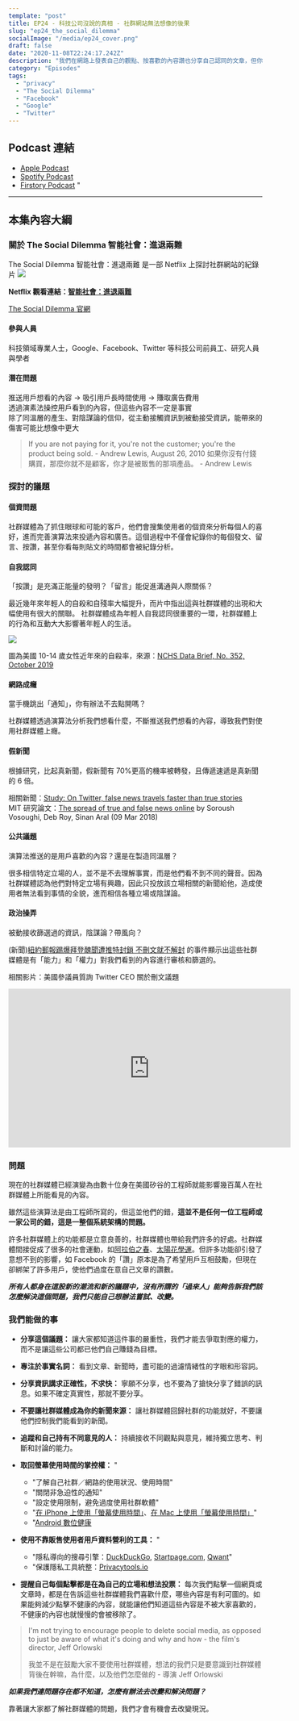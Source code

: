 ```yaml
---
template: "post"
title: EP24 - 科技公司沒說的真相 - 社群網站無法想像的後果
slug: "ep24_the_social_dilemma"
socialImage: "/media/ep24_cover.png"
draft: false
date: "2020-11-08T22:24:17.242Z"
description: "我們在網路上發表自己的觀點、按喜歡的內容讚也分享自己認同的文章，但你有沒有想過我們對社群網站的日益依賴可能會造成什麼樣的後果？"
category: "Episodes"
tags:
  - "privacy"
  - "The Social Dilemma"
  - "Facebook"
  - "Google"
  - "Twitter"
---
```


## Podcast 連結

- [Apple Podcast](https://podcasts.apple.com/tw/podcast/%E8%B3%87%E5%AE%89%E8%A7%A3%E5%A3%93%E7%B8%AE/id1513276667#episodeGuid=ckh9p4fk8agma0892l42crp5r)
- [Spotify Podcast](https://open.spotify.com/episode/2AvbB2HTA7Bx1G3zYaCKnA)
- [Firstory Podcast](https://open.firstory.me/story/ckh9p4fk8agma0892l42crp5r)
"
---

## 本集內容大綱

### 關於 The Social Dilemma 智能社會：進退兩難

The Social Dilemma 智能社會：進退兩難 是一部 Netflix 上探討社群網站的紀錄片
![](/media/socialdilemma_netflix.jpg)

**Netflix 觀看連結：[智能社會：進退兩難](https://www.netflix.com/tw/title/81254224)**

[The Social Dilemma 官網](https://www.thesocialdilemma.com/)

#### 參與人員

科技領域專業人士，Google、Facebook、Twitter 等科技公司前員工、研究人員與學者

#### 潛在問題

推送用戶想看的內容 → 吸引用戶長時間使用 → 賺取廣告費用\
透過演素法操控用戶看到的內容，但這些內容不一定是事實\
除了同溫層的產生、對陰謀論的信仰，從主動接觸資訊到被動接受資訊，能帶來的傷害可能比想像中更大

> If you are not paying for it, you're not the customer; you're the product being sold. - Andrew Lewis, August 26, 2010
> 如果你沒有付錢購買，那麼你就不是顧客，你才是被販售的那項產品。 - Andrew Lewis

### 探討的議題

#### 個資問題

社群媒體為了抓住眼球和可能的客戶，他們會搜集使用者的個資來分析每個人的喜好，進而完善演算法來投遞內容和廣告。這個過程中不僅會紀錄你的每個發文、留言、按讚，甚至你看每則貼文的時間都會被紀錄分析。

#### 自我認同

「按讚」是充滿正能量的發明？「留言」能促進溝通與人際關係？

最近幾年來年輕人的自殺和自殘率大幅提升，而片中指出這與社群媒體的出現和大幅使用有很大的關聯。 社群媒體成為年輕人自我認同很重要的一環，社群媒體上的行為和互動大大影響著年輕人的生活。

![](/media/socialdilemma_suicide_rate.jpg)

圖為美國 10-14 歲女性近年來的自殺率，來源：[NCHS Data Brief, No. 352, October 2019](https://www.cdc.gov/nchs/data/databriefs/db352-h.pdf)

#### 網路成癮

當手機跳出「通知」，你有辦法不去點開嗎？

社群媒體透過演算法分析我們想看什麼，不斷推送我們想看的內容，導致我們對使用社群媒體上癮。

#### 假新聞

根據研究，比起真新聞，假新聞有 70%更高的機率被轉發，且傳遞速遞是真新聞的 6 倍。

相關新聞：[Study: On Twitter, false news travels faster than true stories](https://news.mit.edu/2018/study-twitter-false-news-travels-faster-true-stories-0308)  
MIT 研究論文：[The spread of true and false news online](https://science.sciencemag.org/content/359/6380/1146) by Soroush Vosoughi, Deb Roy, Sinan Aral (09 Mar 2018)

#### 公共議題

演算法推送的是用戶喜歡的內容？還是在製造同溫層？

很多相信特定立場的人，並不是不去理解事實，而是他們看不到不同的聲音。因為社群媒體認為他們對特定立場有興趣，因此只投放該立場相關的新聞給他，造成使用者無法看到事情的全貌，進而相信各種立場或陰謀論。

#### 政治操弄

被動接收篩選過的資訊，陰謀論？帶風向？

(新聞)[紐約郵報踢爆拜登醜聞遭推特封鎖 不刪文就不解封](https://newtalk.tw/news/view/2020-10-19/481301) 的事件顯示出這些社群媒體是有「能力」和「權力」對我們看到的內容進行審核和篩選的。

相關影片：美國參議員質詢 Twitter CEO 關於刪文議題

<iframe width="560" height="315" src="https://www.youtube-nocookie.com/embed/dhg4dtuhvNk" frameborder="0" allow="accelerometer; autoplay; clipboard-write; encrypted-media; gyroscope; picture-in-picture" allowfullscreen></iframe>

### 問題

現在的社群媒體已經演變為由數十位身在美國矽谷的工程師就能影響幾百萬人在社群媒體上所能看見的內容。

雖然這些演算法是由工程師所寫的，但這並他們的錯，**這並不是任何一位工程師或一家公司的錯，這是一整個系統架構的問題。**

許多社群媒體上的功能都是立意良善的，社群媒體也帶給我們許多的好處。社群媒體間接促成了很多的社會運動，如[阿拉伯之春](https://zh.wikipedia.org/zh-tw/%E9%98%BF%E6%8B%89%E4%BC%AF%E4%B9%8B%E6%98%A5)、[太陽花學運](https://zh.wikipedia.org/wiki/%E5%A4%AA%E9%99%BD%E8%8A%B1%E5%AD%B8%E9%81%8B)。但許多功能卻引發了意想不到的影響，如 Facebook 的「讚」原本是為了希望用戶互相鼓勵，但現在卻綁架了許多用戶，使他們過度在意自己文章的讚數。

**_所有人都身在這股新的潮流和新的議題中，沒有所謂的「過來人」能夠告訴我們該怎麼解決這個問題，我們只能自己想辦法嘗試、改變。_**

### 我們能做的事

- **分享這個議題：** 讓大家都知道這件事的嚴重性，我們才能去爭取對應的權力，而不是讓這些公司都已他們自己賺錢為目標。
- **專注於事實名詞：** 看到文章、新聞時，盡可能的過濾情緒性的字眼和形容詞。
- **分享資訊講求正確性，不求快：** 寧願不分享，也不要為了搶快分享了錯誤的訊息。如果不確定真實性，那就不要分享。
- **不要讓社群媒體成為你的新聞來源：** 讓社群媒體回歸社群的功能就好，不要讓他們控制我們能看到的新聞。
- **追蹤和自己持有不同意見的人：** 持續接收不同觀點與意見，維持獨立思考、判斷和討論的能力。
- **取回螢幕使用時間的掌控權：**
"
  - "了解自己社群／網路的使用狀況、使用時間"
  - "關閉非急迫性的通知"
  - "設定使用限制，避免過度使用社群軟體"
  - "[在 iPhone 上使用「螢幕使用時間」](https://support.apple.com/zh-tw/HT208982)、[在 Mac 上使用「螢幕使用時間」](https://support.apple.com/zh-tw/HT210387)"
  - "[Android 數位健康](https://www.android.com/intl/zh-TW_tw/digital-wellbeing/)

- **使用不靠販售使用者用戶資料營利的工具：**
"
  - "隱私導向的搜尋引擎：[DuckDuckGo](https://duck.com), [Startpage.com](https://startpage.com/), [Qwant](https://www.qwant.com/)"
  - "保護隱私工具統整：[Privacytools.io](https://privacytools.twngo.xyz/)

- **提醒自己每個點擊都是在為自己的立場和想法投票：** 每次我們點擊一個網頁或文章時，都是在告訴這些社群媒體我們喜歡什麼，哪些內容是有利可圖的。如果能夠減少點擊不健康的內容，就能讓他們知道這些內容是不被大家喜歡的，不健康的內容也就慢慢的會被移除了。

> I'm not trying to encourage people to delete social media, as opposed to just be aware of what it's doing and why and how - the film's director, Jeff Orlowski
>
> 我並不是在鼓勵大家不要使用社群媒體，想法的我們只是要意識到社群媒體背後在幹嘛，為什麼，以及他們怎麼做的 - 導演 Jeff Orlowski

**_如果我們連問題存在都不知道，怎麼有辦法去改變和解決問題？_**

靠著讓大家都了解社群媒體的問題，我們才會有機會去改變現況。
